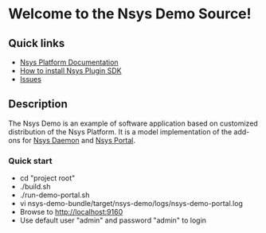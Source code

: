 # Welcome to the Nsys Demo Source!

## Quick links

* [Nsys Platform Documentation][1]
* [How to install Nsys Plugin SDK][2]
* [Issues][3]

## Description

The Nsys Demo is an example of software application based on customized distribution of the Nsys Platform. 
It is a model implementation of the add-ons for [Nsys Daemon](http://doc.nsys.org/display/NSYS/Nsys+Daemon) 
and [Nsys Portal](http://doc.nsys.org/display/NSYS/Nsys+Portal).

### Quick start

 * cd "project root"
 * ./build.sh
 * ./run-demo-portal.sh
 * vi nsys-demo-bundle/target/nsys-demo/logs/nsys-demo-portal.log
 * Browse to [http://localhost:9160](http://localhost:9160)
 * Use default user "admin" and password "admin" to login


[1]: http://doc.nsys.org/display/NSYS/
[2]: http://doc.nsys.org/display/NSYS/Nsys+Plugin+SDK
[3]: http://jira.nsys.org/browse/NSYS
